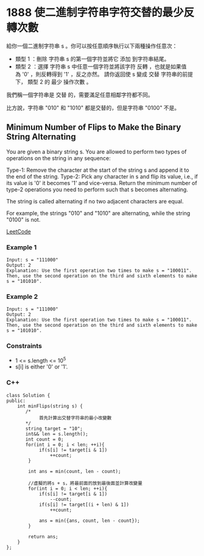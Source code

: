 # 1888 使二進制字符串字符交替的最少反轉次數

給你一個二進制字符串 s 。你可以按任意順序執行以下兩種操作任意次：

* 類型 1 ：刪除 字符串 s 的第一個字符並將它 添加 到字符串結尾。
* 類型 2 ：選擇 字符串 s 中任意一個字符並將該字符 反轉 ，也就是如果值為 '0' ，則反轉得到 '1' ，反之亦然。
請你返回使 s 變成 交替 字符串的前提下， 類型 2 的 最少 操作次數 。

我們稱一個字符串是 交替 的，需要滿足任意相鄰字符都不同。

比方說，字符串 "010" 和 "1010" 都是交替的，但是字符串 "0100" 不是。


## Minimum Number of Flips to Make the Binary String Alternating

You are given a binary string s. You are allowed to perform two types of operations on the string in any sequence:

Type-1: Remove the character at the start of the string s and append it to the end of the string.
Type-2: Pick any character in s and flip its value, i.e., if its value is '0' it becomes '1' and vice-versa.
Return the minimum number of type-2 operations you need to perform such that s becomes alternating.

The string is called alternating if no two adjacent characters are equal.

For example, the strings "010" and "1010" are alternating, while the string "0100" is not.

[LeetCode](https://leetcode-cn.com/problems/minimum-number-of-flips-to-make-the-binary-string-alternating/)

### Example 1

```
Input: s = "111000"
Output: 2
Explanation: Use the first operation two times to make s = "100011".
Then, use the second operation on the third and sixth elements to make s = "101010".
```

### Example 2

```
Input: s = "111000"
Output: 2
Explanation: Use the first operation two times to make s = "100011".
Then, use the second operation on the third and sixth elements to make s = "101010".
``` 

### Constraints

* 1 <= s.length <= 10<sup>5</sup>
* s[i] is either '0' or '1'.

### C++ 

```
class Solution {
public:
    int minFlips(string s) {
       /*
            首先計算出交替字符串的最小改變數
       */
       string target = "10";
       int&& len = s.length();
       int count = 0;
       for(int i = 0; i < len; ++i){
            if(s[i] != target[i & 1])
                ++count;
        }

        int ans = min(count, len - count);

        //虛擬的將s + s，將最前面的放到最後面並計算改變量
        for(int i = 0; i < len; ++i){
            if(s[i] != target[i & 1])
                --count;
            if(s[i] != target[(i + len) & 1])
                ++count;

            ans = min({ans, count, len - count});
        }

        return ans;
    }
};
```
